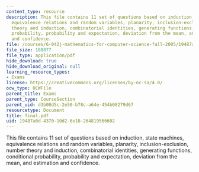 ```yaml
---
content_type: resource
description: This file contains 11 set of questions based on induction, state machines,
  equivalence relations and random variables, planarity, inclusion-exclusion, number
  theory and induction, combinatorial identities, generating functions, conditional
  probability, probability and expectation, deviation from the mean, and estimation
  and confidence.
file: /courses/6-042j-mathematics-for-computer-science-fall-2005/19487a0d437010d26e10264819566602_final.pdf
file_size: 188877
file_type: application/pdf
hide_download: true
hide_download_original: null
learning_resource_types:
- Exams
license: https://creativecommons.org/licenses/by-nc-sa/4.0/
ocw_type: OCWFile
parent_title: Exams
parent_type: CourseSection
parent_uid: d3b00d5c-2e50-b78c-a64e-454b08279d67
resourcetype: Document
title: final.pdf
uid: 19487a0d-4370-10d2-6e10-264819566602
---
```

This file contains 11 set of questions based on induction, state machines, equivalence relations and random variables, planarity, inclusion-exclusion, number theory and induction, combinatorial identities, generating functions, conditional probability, probability and expectation, deviation from the mean, and estimation and confidence.